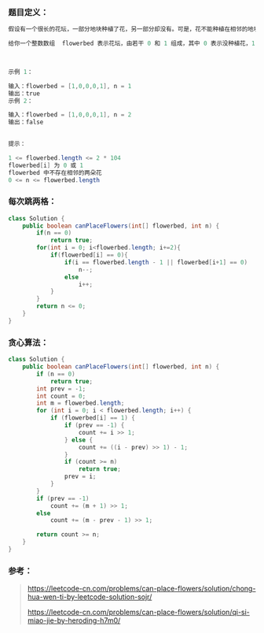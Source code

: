 ### 题目定义：

````java
假设有一个很长的花坛，一部分地块种植了花，另一部分却没有。可是，花不能种植在相邻的地块上，它们会争夺水源，两者都会死去。

给你一个整数数组  flowerbed 表示花坛，由若干 0 和 1 组成，其中 0 表示没种植花，1 表示种植了花。另有一个数 n ，能否在不打破种植规则的情况下种入 n 朵花？能则返回 true ，不能则返回 false。

 

示例 1：

输入：flowerbed = [1,0,0,0,1], n = 1
输出：true
示例 2：

输入：flowerbed = [1,0,0,0,1], n = 2
输出：false
 

提示：

1 <= flowerbed.length <= 2 * 104
flowerbed[i] 为 0 或 1
flowerbed 中不存在相邻的两朵花
0 <= n <= flowerbed.length
````



### 每次跳两格：

````java
class Solution {
    public boolean canPlaceFlowers(int[] flowerbed, int n) {
        if(n == 0)
            return true;
        for(int i = 0; i<flowerbed.length; i+=2){
            if(flowerbed[i] == 0){
                if(i == flowerbed.length - 1 || flowerbed[i+1] == 0)
                    n--;
                else 
                    i++;
            }
        }
        return n <= 0;
    }
}
````



### 贪心算法：

````java
class Solution {
    public boolean canPlaceFlowers(int[] flowerbed, int n) {
        if (n == 0)
            return true;
        int prev = -1;
        int count = 0;
        int m = flowerbed.length;
        for (int i = 0; i < flowerbed.length; i++) {
            if (flowerbed[i] == 1) {
                if (prev == -1) {
                    count += i >> 1;
                } else {
                    count += ((i - prev) >> 1) - 1;
                }
                if (count >= n)
                    return true;
                prev = i;
            }
        }
        if (prev == -1)
            count += (m + 1) >> 1;
        else
            count += (m - prev - 1) >> 1;

        return count >= n;
    }
}
````



### 参考：

> https://leetcode-cn.com/problems/can-place-flowers/solution/chong-hua-wen-ti-by-leetcode-solution-sojr/
>
> https://leetcode-cn.com/problems/can-place-flowers/solution/qi-si-miao-jie-by-heroding-h7m0/





